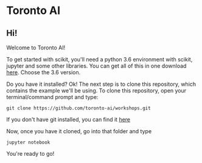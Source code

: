 # Toronto AI

## Hi!

Welcome to Toronto AI!


To get started with scikit, you'll need a python 3.6 environment with scikit, jupyter and some other libraries.  You can get all of this in one download [here](https://www.continuum.io/downloads).  Choose the 3.6 version.


Do you have it installed?  Ok!  The next step is to clone this repository, which contains the example we'll be using.  To clone this repository, open your terminal/command prompt and type:

```git clone https://github.com/toronto-ai/workshops.git```

If you don't have git installed, you can find it [here](https://git-scm.com/downloads)

Now, once you have it cloned, go into that folder and type

```jupyter notebook```

You're ready to go!
